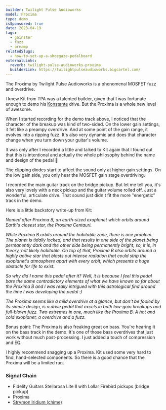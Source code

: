 ```yaml
---
builder: Twilight Pulse Audioworks
model: Proxima
type: demo
isSponsored: true
date: 2023-04-19
tags:
  - gainster
  - fuzz
  - preamp
relatedSlugs:
  - how-to-set-up-a-shoegaze-pedalboard
externalLinks:
  reverb: twilight-pulse-audioworks-proxima
  builderLink: https://twilightpulseaudioworks.bigcartel.com/
---
```


The Proxima by Twilight Pulse Audioworks is a phenomenal MOSFET fuzz and overdrive.

I knew Kit from TPA was a talented builder, given that I was fortunate enough to demo his [Konstante](/demos/twilight-pulse-audioworks-konstante) drive. But the Proxima is a whole new level of awesome.

When I started recording for the demo track above, I noticed that the character of the breakup was kind of two-sided. On the lower gain settings, it felt like a preampy overdrive. And at some point of the gain range, it evolves into a ripping fuzz. It's also very dynamic and does that character change when you turn down your guitar's volume.

It was only after I recorded a little and talked to Kit again that I found out that this is intentional and actually the whole philosophy behind the name and design of the pedal 🤯

The clipping diodes start to affect the sound only at higher gain settings. On the low gain side, you only hear the MOSFET gain stage overdriving.

I recorded the main guitar track on the bridge pickup. But let me tell you, it's also very lovely with a neck pickup and the guitar volume rolled off. Just a wonderful, articulate drive. That sound just didn't fit the more "energetic" track in the demo.

Here is a little backstory write-up from Kit:

_Named after Proxima B, an earth-sized exoplanet which orbits around Earth's closest star, the Proxima Centauri._

_While Proxima B orbits around the habitable zone, there is one problem. The planet is tidally locked, and that results in one side of the planet being permanently dark and the other side being permanently bright, so, it is, in theory, not likely habitable. On top of that, Proxima B also orbits around a highly active star that blasts out intense radiation that could strip the exoplanet's atmosphere apart with every orbit, which presents a huge obstacle for life to exist._

_So why did I name this pedal after it? Well, it is because I feel this pedal bare the same contradictory elements of what we have known so far about the Proxima B and I was really intrigued with this astrological find around the time I was developing the pedal :)_

_The Proxima seems like a mild overdrive at a glance, but don’t be fooled by its simple design, is a drive pedal that excels in both low-gain breakups and full-blown fuzz. Two extremes in one, much like the Proxima B. A hot and cold exoplanet; a overdrive and a fuzz._

Bonus point: The Proxima is also freaking great on bass. You're hearing it on the bass track in the demo. It's one of those bass overdrives that just work without much post-processing. I just added a touch of compression and EQ.

I highly recommend snagging up a Proxima. Kit used some very hard to find, hand-selected components. So there is a good chance that the Proxima will be a limited run.

### Signal Chain

- Fidelity Guitars Stellarosa Lite II with Lollar Firebird pickups (bridge pickup)
- Proxima
- [Strymon Iridium (chime)](/demos/strymon-iridium)
